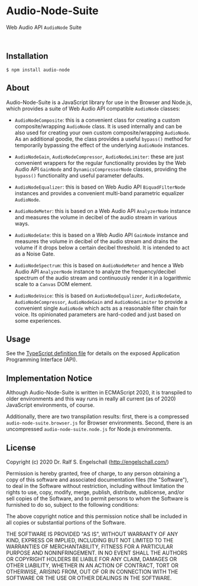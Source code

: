 
Audio-Node-Suite
================

Web Audio API `AudioNode` Suite

<p/>
<img src="https://nodei.co/npm/audio-node-suite.png?downloads=true&stars=true" alt=""/>

<p/>
<img src="https://david-dm.org/rse/audio-node-suite.png" alt=""/>

Installation
------------

```shell
$ npm install audio-node
```

About
-----

Audio-Node-Suite is a JavaScript library for use in the Browser and Node.js,
which provides a suite of Web Audio API compatible `AudioNode` classes:

- `AudioNodeComposite`: this is a convenient class for creating
  a custom composite/wrapping `AudioNode` class. It is used internally
  and can be also used for creating your own custom composite/wrapping
  `AudioNode`. As an additional goodie, the class provides a useful
  `bypass()` method for temporarily bypassing the effect of the
  underlying `AudioNode` instances.

- `AudioNodeGain`, `AudioNodeCompressor`, `AudioNodeLimiter`: these
  are just convenient wrappers for the regular functionality provides
  by the Web Audio API `GainNode` and `DynamicsCompressorNode` classes,
  providing the `bypass()` functionality and useful parameter defaults.

- `AudioNodeEqualizer`: this is based on Web Audio API `BiquadFilterNode`
  instances and provides a convenient multi-band parametric equalizer `AudioNode`.

- `AudioNodeMeter`: this is based on a Web Audio API `AnalyzerNode` 
  instance and measures the volume in decibel of the audio stream in various ways.

- `AudioNodeGate`: this is based on a Web Audio API `GainNode` 
  instance and measures the volume in decibel of the audio stream and
  drains the volume if it drops below a certain decibel threshold. It is
  intended to act as a Noise Gate.

- `AudioNodeSpectrum`: this is based on `AudioNodeMeter` and
  hence a Web Audio API `AnalyzerNode` instance to analyze the
  frequency/decibel spectrum of the audio stream and continuously render
  it in a logarithmic scale to a `Canvas` DOM element.

- `AudioNodeVoice`: this is based on `AudioNodeEqualizer`,
  `AudioNodeGate`, `AudioNodeCompressor`, `AudioNodeGain` and
  `AudioNodeLimiter` to provide a convenient single `AudioNode`
  which acts as a reasonable filter chain for voice. Its opinionated
  parameters are hard-coded and just based on some experiences.

Usage
-----

See the [TypeScript definition file](src/audio-node-suite.d.ts)
for details on the exposed Application Programming Interface (API).

Implementation Notice
---------------------

Although Audio-Node-Suite is written in ECMAScript 2020, it is transpiled to older
environments and this way runs in really all current (as of 2020)
JavaScript environments, of course.

Additionally, there are two transpilation results: first, there is a
compressed `audio-node-suite.browser.js` for Browser environments. Second, there is
an uncompressed `audio-node-suite.node.js` for Node.js environments.

License
-------

Copyright (c) 2020 Dr. Ralf S. Engelschall (http://engelschall.com/)

Permission is hereby granted, free of charge, to any person obtaining
a copy of this software and associated documentation files (the
"Software"), to deal in the Software without restriction, including
without limitation the rights to use, copy, modify, merge, publish,
distribute, sublicense, and/or sell copies of the Software, and to
permit persons to whom the Software is furnished to do so, subject to
the following conditions:

The above copyright notice and this permission notice shall be included
in all copies or substantial portions of the Software.

THE SOFTWARE IS PROVIDED "AS IS", WITHOUT WARRANTY OF ANY KIND,
EXPRESS OR IMPLIED, INCLUDING BUT NOT LIMITED TO THE WARRANTIES OF
MERCHANTABILITY, FITNESS FOR A PARTICULAR PURPOSE AND NONINFRINGEMENT.
IN NO EVENT SHALL THE AUTHORS OR COPYRIGHT HOLDERS BE LIABLE FOR ANY
CLAIM, DAMAGES OR OTHER LIABILITY, WHETHER IN AN ACTION OF CONTRACT,
TORT OR OTHERWISE, ARISING FROM, OUT OF OR IN CONNECTION WITH THE
SOFTWARE OR THE USE OR OTHER DEALINGS IN THE SOFTWARE.

